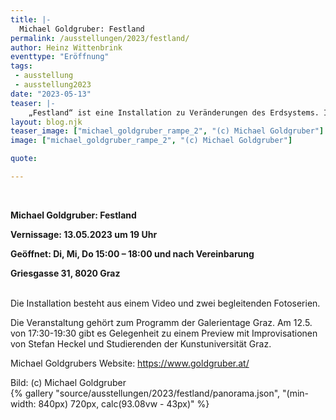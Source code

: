 ```yaml
---
title: |-
  Michael Goldgruber: Festland
permalink: /ausstellungen/2023/festland/
author: Heinz Wittenbrink
eventtype: "Eröffnung"
tags:
 - ausstellung
 - ausstellung2023
date: "2023-05-13"
teaser: |-
    „Festland“ ist eine Installation zu Veränderungen des Erdsystems. Ihre Ursachen – fossile Brennstoffe und Intensivlandwirtschaft – bleiben meist verborgen. Die Veränderungen vollziehen sich scheinbar langsam und weit entfernt von uns. In Michael Goldgrubers Installation kommen sie uns nah – als Meer, dass sich auf unaufhaltsam auf uns zubewegt, sowie als topografisches Bildmaterial über die Gletscherschmelze. Sie werden als Prozesse spürbar, die sich auch in uns und mit uns abspielen. 
layout: blog.njk
teaser_image: ["michael_goldgruber_rampe_2", "(c) Michael Goldgruber"]
image: ["michael_goldgruber_rampe_2", "(c) Michael Goldgruber"]

quote:

---
```

</br>


**Michael Goldgruber: Festland**

**Vernissage: 13.05.2023 um 19 Uhr**

**Geöffnet: Di, Mi, Do 15:00 – 18:00 und nach Vereinbarung**

**Griesgasse 31, 8020 Graz**

</br>
Die Installation besteht aus einem Video und zwei begleitenden Fotoserien.

Die Veranstaltung gehört zum Programm der Galerientage Graz. Am 12.5. von 17:30-19:30 gibt es Gelegenheit zu einem Preview mit Improvisationen von Stefan Heckel und Studierenden der Kunstuniversität Graz.

Michael Goldgrubers Website: <https://www.goldgruber.at/>

<div>
Bild: (c) Michael Goldgruber
</div>


<div>{% gallery "source/ausstellungen/2023/festland/panorama.json", "(min-width: 840px) 720px, calc(93.08vw - 43px)" %}</div>
